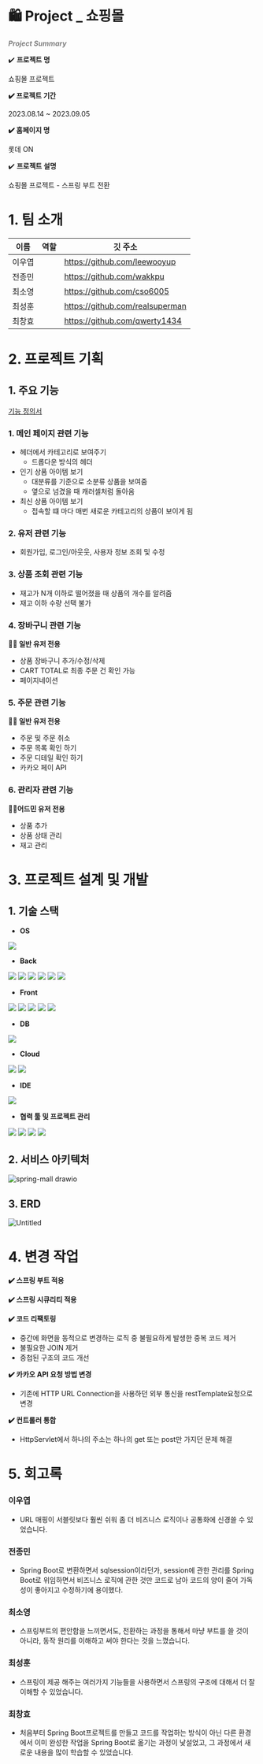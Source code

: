 # 🛍️ Project _ 쇼핑몰

<span style="color:gray">*__Project Summary__*</span>
 
✔️ **프로젝트 명** 

쇼핑몰 프로젝트

**✔️ 프로젝트 기간**

2023.08.14 ~ 2023.09.05

**✔️ 홈페이지 명**

롯데 ON

✔️ **프로젝트 설명** 

쇼핑몰 프로젝트 - 스프링 부트 전환

# 1. 팀 소개

| 이름 | 역할 | 깃 주소 |
| --- | --- |--- |
| 이우엽 | | https://github.com/leewooyup |
| 전종민 | | https://github.com/wakkpu |
| 최소영 | | https://github.com/cso6005 |
| 최성훈 | | https://github.com/realsuperman |
| 최창효 | | https://github.com/qwerty1434 |

# 2. 프로젝트 기획

## 1. 주요 기능

[기능 정의서](https://www.notion.so/0c6829c3752a4f699fc776851450e1be?pvs=21) 

### 1. 메인 페이지 관련 기능

- 헤더에서 카테고리로 보여주기
    - 드롭다운 방식의 헤더
- 인기 상품 아이템 보기
    - 대분류를 기준으로 소분류 상품을 보여줌
    - 옆으로 넘겼을 때 캐러셀처럼 돌아옴
- 최신 상품 아이템 보기
    - 접속할 떄 마다 매번 새로운 카테고리의 상품이 보이게 됨

### 2. 유저 관련 기능
- 회원가입, 로그인/아웃웃, 사용자 정보 조회 및 수정

### 3. 상품 조회 관련 기능

- 재고가 N개 이하로 떨어졌을 때 상품의 개수를 알려줌
- 재고 이하 수량 선택 불가


### 4. 장바구니 관련 기능 
  **🙋‍♀️ 일반 유저 전용**

- 상품 장바구니 추가/수정/삭제
- CART TOTAL로 최종 주문 건 확인 가능
- 페이지네이션

### 5. 주문 관련 기능 
  **🙋‍♀️ 일반 유저 전용**

- 주문 및 주문 취소 
- 주문 목록 확인 하기
- 주문 디테일 확인 하기
- 카카오 페이 API

### 6. 관리자 관련 기능 
  **🧑‍💼어드민 유저 전용**
  
- 상품 추가
- 상품 상태 관리
- 재고 관리

# 3. 프로젝트 설계 및 개발

## 1. 기술 스택
- **OS**

<img src="https://img.shields.io/badge/Windows-0078D6?style=flat&logo=Windows&logoColor=white"> 

- **Back**

<img src="https://img.shields.io/badge/Spring Boot-6DB33F?style=flat&logo=Spring Boot&logoColor=white"> ![](https://img.shields.io/badge/Java-007396?style=flat&logo=OpenJDK&logoColor=white") <img src="https://img.shields.io/badge/Gradle-02303A?style=flat&logo=gradle&logoColor=white"> <img src="https://img.shields.io/badge/SpringSecurity-DB33F?style=flat&logo=springsecurity&logoColor=white"> <img src="https://img.shields.io/badge/MyBatis-007054?style=flat&logo=MyBatis&logoColor=white">  <img src="https://img.shields.io/badge/kakaoAPI-FFCD00?style=flat&logo=kakao&logoColor=white">

- **Front**

<img src="https://img.shields.io/badge/JavaScript-F7DF1E?style=flat&logo=JavaScript&logoColor=white">  ![](https://img.shields.io/badge/JSP-007396?style=flat&logo=OpenJDK&logoColor=white") <img src="https://img.shields.io/badge/jquery-0769AD?style=flat&logo=jquery&logoColor=white"> <img src="https://img.shields.io/badge/HTML5-E34F26?style=flat&logo=HTML5&logoColor=white"> <img src="https://img.shields.io/badge/AJAX-5A29E4?style=flat&logo=AJAX&logoColor=white">

- **DB**

<img src="https://img.shields.io/badge/MySQL-4479A1?style=flat&logo=MySQL&logoColor=white"> 

- **Cloud**
  
<img src="https://img.shields.io/badge/Amazon AWS-232F3E?style=flat&logo=Amazon AWS&logoColor=white">  <img src="https://img.shields.io/badge/Amazon EC2-FF9900?style=flat&logo=Amazon EC2&logoColor=white"> 

- **IDE**

<img src="https://img.shields.io/badge/intellijidea-000000?style=flat&logo=intellijidea&logoColor=white">
 
- **협력 툴 및 프로젝트 관리**

 <img src="https://img.shields.io/badge/Git-F05032?style=flat&logo=Git&logoColor=white"> <img src="https://img.shields.io/badge/GitHub-181717?style=flat&logo=GitHub&logoColor=white"> <img src="https://img.shields.io/badge/Notion-000000?style=flat&logo=Notion&logoColor=white">  <img src="https://img.shields.io/badge/Discord-5865F2?style=flat&logo=discord&logoColor=white"> 


## 2. 서비스 아키텍처

![spring-mall drawio](https://github.com/realsuperman/spring-mall/assets/66711073/ddd1a007-fed4-4e9a-82d2-7c91dd0bb785)

## 3. ERD

![Untitled](https://github.com/realsuperman/shopping-mall/assets/25142537/b89db01b-0b66-4304-ab48-f83c601653e9)



# 4. 변경 작업
**✔️ 스프링 부트 적용**

**✔️ 스프링 시큐리티 적용**

**✔️ 코드 리팩토링**
* 중간에 화면을 동적으로 변경하는 로직 중 불필요하게 발생한 중복 코드 제거
* 불필요한 JOIN 제거
* 중첩된 구조의 코드 개선

**✔️ 카카오 API 요청 방법 변경**
* 기존에 HTTP URL Connection을 사용하던 외부 통신을 restTemplate요청으로 변경

**✔️ 컨트롤러 통합**
* HttpServlet에서 하나의 주소는 하나의 get 또는 post만 가지던 문제 해결





# 5. 회고록

### 이우엽 
- URL 매핑이 서블릿보다 훨씬 쉬워 좀 더 비즈니스 로직이나 공통화에 신경쓸 수 있었습니다.

### 전종민
- Spring Boot로 변환하면서 sqlsession이라던가, session에 관한 관리를 Spring Boot로 위임하면서 비즈니스 로직에 관한 것만 코드로 남아 코드의 양이 줄어 가독성이 좋아지고 수정하기에 용이했다.

### 최소영
- 스프링부트의 편안함을 느끼면서도, 전환하는 과정을 통해서 마냥 부트를 쓸 것이 아니라, 동작 원리를 이해하고 써야 한다는 것을 느꼈습니다. 

### 최성훈
- 스프링이 제공 해주는 여러가지 기능들을 사용하면서 스프링의 구조에 대해서 더 잘 이해할 수 있었습니다.

### 최창효
- 처음부터 Spring Boot프로젝트를 만들고 코드를 작업하는 방식이 아닌 다른 환경에서 이미 완성한 작업을 Spring Boot로 옮기는 과정이 낯설었고, 그 과정에서 새로운 내용을 많이 학습할 수 있었습니다.
